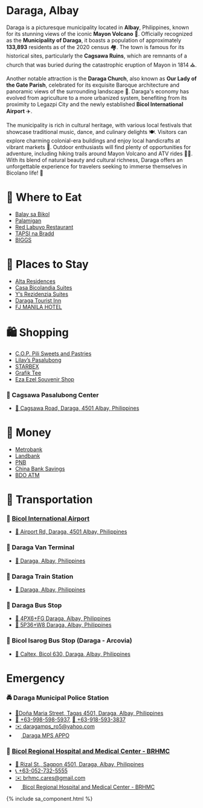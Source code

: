 # Daraga, Albay

Daraga is a picturesque municipality located in **Albay**, Philippines, known for its stunning views of the iconic **Mayon Volcano** 🌋. Officially recognized as the **Municipality of Daraga**, it boasts a population of approximately **133,893** residents as of the 2020 census 🏘️. The town is famous for its historical sites, particularly the **Cagsawa Ruins**, which are remnants of a church that was buried during the catastrophic eruption of Mayon in 1814 ⛪.

Another notable attraction is the **Daraga Church**, also known as **Our Lady of the Gate Parish**, celebrated for its exquisite Baroque architecture and panoramic views of the surrounding landscape 🌟. Daraga's economy has evolved from agriculture to a more urbanized system, benefiting from its proximity to Legazpi City and the newly established **Bicol International Airport** ✈️.

The municipality is rich in cultural heritage, with various local festivals that showcase traditional music, dance, and culinary delights 🍽️. Visitors can explore charming colonial-era buildings and enjoy local handicrafts at vibrant markets 🎨. Outdoor enthusiasts will find plenty of opportunities for adventure, including hiking trails around Mayon Volcano and ATV rides 🚵‍♂️. With its blend of natural beauty and cultural richness, Daraga offers an unforgettable experience for travelers seeking to immerse themselves in Bicolano life! 🎉

# 🍔 Where to Eat

- [Balay sa Bikol](https://lokal-lista-app.netlify.app/#/search)
- [Palamigan](https://lokal-lista-app.netlify.app/#/search)
- [Red Labuyo Restaurant](https://lokal-lista-app.netlify.app/#/search)
- [TAPSI na Bradd](https://lokal-lista-app.netlify.app/#/search)
- [BIGGS](https://lokal-lista-app.netlify.app/#/search)

# 🛌 Places to Stay

- [Alta Residences](https://lokal-lista-app.netlify.app/#/search)
- [Casa Bicolandia Suites](https://lokal-lista-app.netlify.app/#/search)
- [Y’s Rezidenzia Suites](https://lokal-lista-app.netlify.app/#/search)
- [Daraga Tourist Inn](https://lokal-lista-app.netlify.app/#/search)
- [FJ MANILA HOTEL](https://lokal-lista-app.netlify.app/#/search)

# 🛍️ Shopping

- [C.O.P. Pili Sweets and Pastries](https://lokal-lista-app.netlify.app/#/search)
- [Lilay’s Pasalubong](https://lokal-lista-app.netlify.app/#/search)
- [STARBEX](https://lokal-lista-app.netlify.app/#/search)
- [Grafik Tee](https://lokal-lista-app.netlify.app/#/search)
- [Eza Ezel Souvenir Shop](https://lokal-lista-app.netlify.app/#/search)

### 📿 Cagsawa Pasalubong Center

- [📍 Cagsawa Road, Daraga, 4501 Albay, Philippines](https://www.google.com/maps/place/Cagsawa+Pasalubong+Center/@13.1649436,123.6983074,17z/data=!3m1!4b1!4m6!3m5!1s0x33a106b15c56d437:0x9515737d56eacfdc!8m2!3d13.1649384!4d123.7008823!16s%252Fg%252F11gf5v8_82)

# 🏧 Money

- [Metrobank](https://lokal-lista-app.netlify.app/#/search)
- [Landbank](https://lokal-lista-app.netlify.app/#/search)
- [PNB](https://lokal-lista-app.netlify.app/#/search)
- [China Bank Savings](https://lokal-lista-app.netlify.app/#/search)
- [BDO ATM](https://lokal-lista-app.netlify.app/#/search)

# 🚗 Transportation

### 🛫 [Bicol International Airport](http://bicolairport.ph/)

- [📍 Airport Rd, Daraga, 4501 Albay, Philippines](https://maps.app.goo.gl/TzbLZZRs4wDbRFG59)

### 🚐 Daraga Van Terminal

- [📍 Daraga, Albay, Philippines](https://maps.app.goo.gl/o9poQTaDb5kgSi6r7)

### 🚈 Daraga Train Station

- [📍 Daraga, Albay, Philippines](https://maps.app.goo.gl/WmXFembpNbL4THTCA)

### 🚌 Daraga Bus Stop

- [📍 4PX6+FG Daraga, Albay, Philippines](https://maps.app.goo.gl/9vtcoTfBoEzxZzvx7)
- [📍 5P36+W8 Daraga, Albay, Philippines](https://maps.app.goo.gl/1hBpFsqdpEfXigAf9)

### 🚌 Bicol Isarog Bus Stop (Daraga - Arcovia)

- [📍 Caltex, Bicol 630, Daraga, Albay, Philippines](https://maps.app.goo.gl/AEm8HkoDU7jmG8Ha8)

# Emergency

### 🚔 Daraga Municipal Police Station

- [📍Doña Maria Street, Tagas 4501, Daraga, Albay, Philippines](https://maps.app.goo.gl/gpm3HDymKrEMzzqc7)
- [💬 +63-998-598-5937](sms:+639985985937), [💬 +63-918-593-3837](sms:+639185933837)
- [✉️ daragamps_ro5@yahoo.com](mailto:daragamps_ro5@yahoo.com)
- [<img src="https://s.magecdn.com/social/16w/tc-facebook.png" width="15" height="15" /> Daraga MPS APPO](https://www.facebook.com/DaragaMpsAPPO)

### 🏥 [Bicol Regional Hospital and Medical Center - BRHMC ](https://brhmc.doh.gov.ph)

- [📍 Rizal St., Sagpon 4501, Daraga, Albay, Philippines](https://maps.app.goo.gl/rtgFjj69JiDrPAUG8)
- [📞 +63-052-732-5555](tel:+630527325555)
- [✉️ brhmc.cares@gmail.com](mailto:brhmc.cares@gmail.com)
- [<img src="https://s.magecdn.com/social/16w/tc-facebook.png" width="15" height="15" /> Bicol Regional Hospital and Medical Center - BRHMC ](https://www.facebook.com/brhmcofficial)

{% include sa_component.html %}
